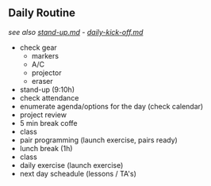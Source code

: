 

## Daily Routine
*see also [stand-up.md](./stand-up.md) - [daily-kick-off.md](./daily-kick-off.md)*


- check gear 
  - markers
  - A/C
  - projector
  - eraser
- stand-up (9:10h) 
- check attendance
- enumerate agenda/options for the day (check calendar)
- project review
- 5 min break coffe
- class
- pair programming (launch exercise, pairs ready)
- lunch break (1h)
- class
- daily exercise (launch exercise)
- next day scheadule (lessons / TA's)
